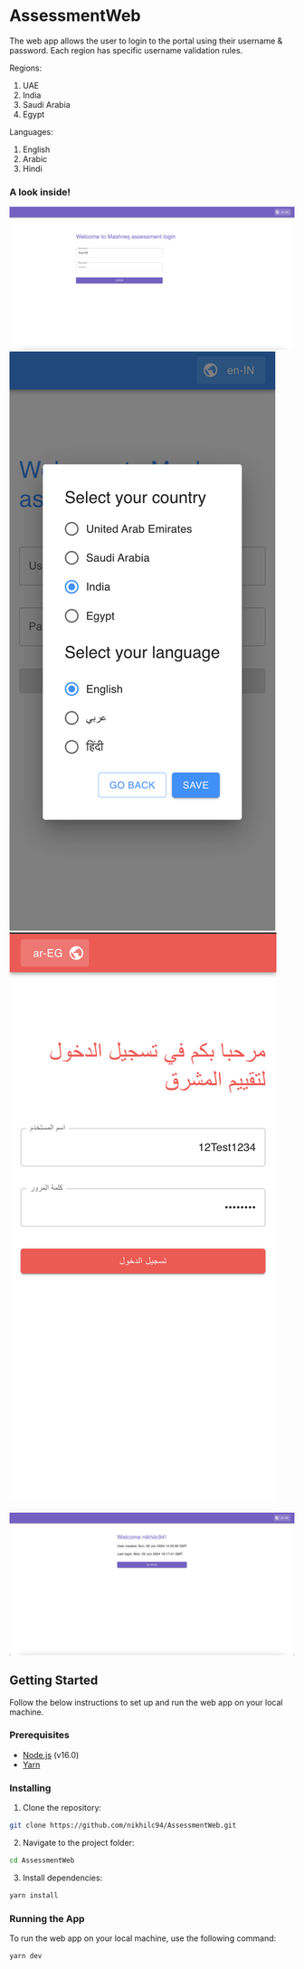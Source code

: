 # AssessmentWeb

The web app allows the user to login to the portal using their username & password. Each region has specific username validation rules.

Regions:

1. UAE
2. India
3. Saudi Arabia
4. Egypt

Languages:

1. English
2. Arabic
3. Hindi

### A look inside!

![Screen1](src/assets/Screen1.png)
![Screen2](src/assets/Screen2.png)
![Screen3](src/assets/Screen3.png)
![Screen4](src/assets/Screen4.png)

## Getting Started

Follow the below instructions to set up and run the web app on your local machine.

### Prerequisites

- [Node.js](https://nodejs.org/) (v16.0)
- [Yarn](https://yarnpkg.com/)

### Installing

1. Clone the repository:

```bash
git clone https://github.com/nikhilc94/AssessmentWeb.git
```

2. Navigate to the project folder:

```bash
cd AssessmentWeb
```

3. Install dependencies:

```bash
yarn install
```

### Running the App

To run the web app on your local machine, use the following command:

```bash
yarn dev
```
